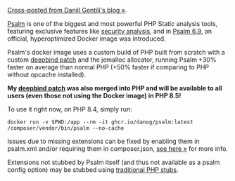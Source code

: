 <!--
  title: Official Psalm docker image
  date: 2025-05-03 18:00
  author: Daniil Gentili
-->

[Cross-posted from Daniil Gentili's blog &raquo;](https://blog.daniil.it/2025/07/10/official-psalm-docker-image/).

[Psalm](https://psalm.dev) is one of the biggest and most powerful PHP Static analysis tools, featuring exclusive features like [security analysis](https://psalm.dev/docs/security_analysis/), and in [Psalm 6.9](https://github.com/vimeo/psalm/releases/tag/6.9.0), an official, hyperoptimized Docker image was introduced.

Psalm's docker image uses a custom build of PHP built from scratch with a custom [deepbind patch](https://github.com/php/php-src/pull/18612) and the jemalloc allocator, running Psalm +30% faster on average than normal PHP (+50% faster if comparing to PHP without opcache installed).  

**My [deepbind patch](https://github.com/php/php-src/pull/18612) was also merged into PHP and will be available to all users (even those not using the Docker image) in PHP 8.5!**

To use it right now, on PHP 8.4, simply run:

```
docker run -v $PWD:/app --rm -it ghcr.io/danog/psalm:latest /composer/vendor/bin/psalm --no-cache
```

Issues due to missing extensions can be fixed by enabling them in psalm.xml and/or requiring them in composer.json, [see here &raquo;](https://psalm.dev/docs/running_psalm/configuration/#enableextensions) for more info.

Extensions not stubbed by Psalm itself (and thus not available as a psalm config option) may be stubbed using [traditional PHP stubs](https://github.com/JetBrains/phpstorm-stubs/).
